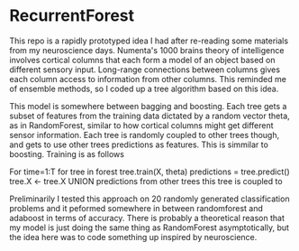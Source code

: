 # RecurrentForest

This repo is a rapidly prototyped idea I had after re-reading some materials from my neuroscience days. Numenta's 1000 brains theory of intelligence involves cortical columns that each form a model of an object based on different sensory input. Long-range connections between columns gives each column access to information from other columns. This reminded me of ensemble methods, so I coded up a tree algorithm based on this idea. 

This model is somewhere between bagging and boosting. Each tree gets a subset of features from the training data dictated by a random vector theta, as in RandomForest, similar to how cortical columns might get different sensor information. Each tree is randomly coupled to other trees though, and gets to use other trees predictions as features. This is simmilar to boosting. Training is as follows

For time=1:T
for tree in forest
tree.train(X, theta)
predictions = tree.predict()
tree.X <- tree.X UNION predictions from other trees this tree is coupled to
    
Preliminarily I tested this approach on 20 randomly generated classification problems and it peformed somewhere in between randomforest and adaboost in terms of accuracy. There is probably a theoretical reason that my model is just doing the same thing as RandomForest asymptotically, but the idea here was to code something up inspired by neuroscience. 
    
    
